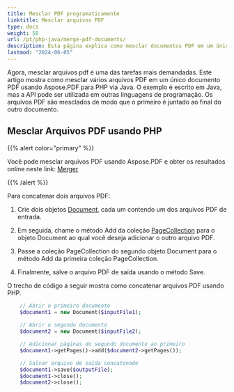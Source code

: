 ```yaml
---
title: Mesclar PDF programaticamente
linktitle: Mesclar arquivos PDF
type: docs
weight: 50
url: /pt/php-java/merge-pdf-documents/
description: Esta página explica como mesclar documentos PDF em um único arquivo PDF usando PHP.
lastmod: "2024-06-05"
---
```


Agora, mesclar arquivos pdf é uma das tarefas mais demandadas.
Este artigo mostra como mesclar vários arquivos PDF em um único documento PDF usando Aspose.PDF para PHP via Java. O exemplo é escrito em Java, mas a API pode ser utilizada em outras linguagens de programação. Os arquivos PDF são mesclados de modo que o primeiro é juntado ao final do outro documento.

## Mesclar Arquivos PDF usando PHP

{{% alert color="primary" %}}

Você pode mesclar arquivos PDF usando Aspose.PDF e obter os resultados online neste link: [Merger](https://products.aspose.app/pdf/merger)

{{% /alert %}}

Para concatenar dois arquivos PDF:

1. Crie dois objetos [Document](https://reference.aspose.com/pdf/java/com.aspose.pdf/class-use/Document), cada um contendo um dos arquivos PDF de entrada.

1. Em seguida, chame o método Add da coleção [PageCollection](https://reference.aspose.com/pdf/java/com.aspose.pdf/class-use/PageCollection) para o objeto Document ao qual você deseja adicionar o outro arquivo PDF.
1. Passe a coleção PageCollection do segundo objeto Document para o método Add da primeira coleção PageCollection.
1. Finalmente, salve o arquivo PDF de saída usando o método Save.

O trecho de código a seguir mostra como concatenar arquivos PDF usando PHP.

```php
    // Abrir o primeiro documento
    $document1 = new Document($inputFile1);
    
    // Abrir o segundo documento
    $document2 = new Document($inputFile2);

    // Adicionar páginas do segundo documento ao primeiro
    $document1->getPages()->add($document2->getPages());

    // Salvar arquivo de saída concatenado
    $document1->save($outputFile);
    $document1->close();
    $document2->close();
```